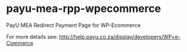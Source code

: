 payu-mea-rpp-wpecommerce
========================

PayU MEA Redirect Payment Page for WP-Ecommerce

For more details see: http://help.payu.co.za/display/developers/WP+e-Commerce
